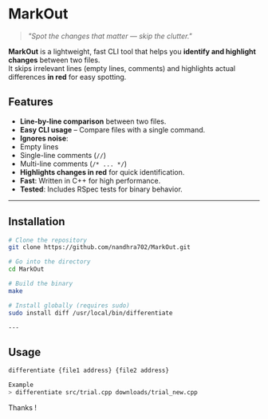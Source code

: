 # MarkOut
> *"Spot the changes that matter — skip the clutter."*  

**MarkOut** is a lightweight, fast CLI tool that helps you **identify and highlight changes** between two files.  
It skips irrelevant lines (empty lines, comments) and highlights actual differences **in red** for easy spotting.  

##  Features

-  **Line-by-line comparison** between two files.
-  **Easy CLI usage** – Compare files with a single command.
-  **Ignores noise**:
  - Empty lines
  - Single-line comments (`//`)
  - Multi-line comments (`/* ... */`)
-  **Highlights changes in red** for quick identification.
-  **Fast**: Written in C++ for high performance.
-  **Tested**: Includes RSpec tests for binary behavior.

---

## Installation

```bash
# Clone the repository
git clone https://github.com/nandhra702/MarkOut.git

# Go into the directory
cd MarkOut

# Build the binary
make

# Install globally (requires sudo)
sudo install diff /usr/local/bin/differentiate

---
```
## Usage
```bash
differentiate {file1 address} {file2 address}

Example
> differentiate src/trial.cpp downloads/trial_new.cpp
```

Thanks !



